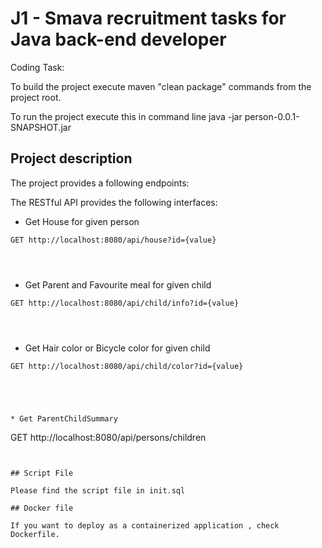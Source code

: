 # J1 - Smava recruitment tasks for Java back-end developer

Coding Task:

To build the project execute maven "clean package" commands from the project root.

To run the project execute this in command line java -jar person-0.0.1-SNAPSHOT.jar 



## Project description

The project provides a  following endpoints:

The RESTful API provides the following interfaces:


* Get House for given person

```
GET http://localhost:8080/api/house?id={value}




```

* Get Parent and Favourite meal for given child

```
GET http://localhost:8080/api/child/info?id={value}




```

* Get Hair color or Bicycle color for given child

```
GET http://localhost:8080/api/child/color?id={value}




```

```

* Get ParentChildSummary

```
GET http://localhost:8080/api/persons/children




```


## Script File

Please find the script file in init.sql

## Docker file

If you want to deploy as a containerized application , check Dockerfile. 



